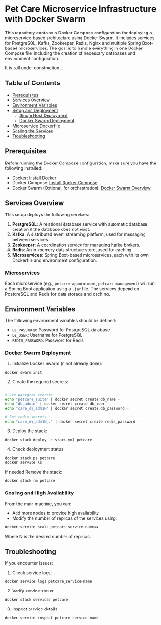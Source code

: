 # Pet Care Microservice Infrastructure with Docker Swarm

This repository contains a Docker Compose configuration for deploying a microservice-based architecture using Docker Swarm. It includes services for PostgreSQL, Kafka, Zookeeper, Redis, Nginx and multiple Spring Boot-based microservices. The goal is to handle everything in one Docker Compose file, including the creation of necessary databases and environment configuration.

It is still under construction...

## Table of Contents

- [Prerequisites](#prerequisites)
- [Services Overview](#services-overview)
- [Environment Variables](#environment-variables)
- [Setup and Deployment](#setup-and-deployment)
    - [Single Host Deployment](#single-host-deployment)
    - [Docker Swarm Deployment](#docker-swarm-deployment)
- [Microservice Dockerfile](#microservice-dockerfile)
- [Scaling the Services](#scaling-the-services)
- [Troubleshooting](#troubleshooting)

## Prerequisites

Before running the Docker Compose configuration, make sure you have the following installed:

- Docker: [Install Docker](https://docs.docker.com/get-docker/)
- Docker Compose: [Install Docker Compose](https://docs.docker.com/compose/install/)
- Docker Swarm (Optional, for orchestration): [Docker Swarm Overview](https://docs.docker.com/engine/swarm/)

## Services Overview

This setup deploys the following services:

1. **PostgreSQL**: A relational database service with automatic database creation if the database does not exist.
2. **Kafka**: A distributed event streaming platform, used for messaging between services.
3. **Zookeeper**: A coordination service for managing Kafka brokers.
4. **Redis**: An in-memory data structure store, used for caching.
5. **Microservices**: Spring Boot-based microservices, each with its own Dockerfile and environment configuration.

### Microservices

Each microservice (e.g., `petcare-appointment`, `petcare-management`) will run a Spring Boot application using a `.jar` file. The services depend on PostgreSQL and Redis for data storage and caching.

## Environment Variables

The following environment variables should be defined:

- `DB_PASSWORD`: Password for PostgreSQL database
- `DB_USER`: Username for PostgreSQL
- `REDIS_PASSWORD`: Password for Redis

### Docker Swarm Deployment

1. Initialize Docker Swarm (if not already done):
```bash
docker swarm init
```

2. Create the required secrets:
```bash

# Set postgres secrets
echo "petcare_suite" | docker secret create db_name -
echo "db_admin" | docker secret create db_user -
echo "care_db_adm1N" | docker secret create db_password -

# Set redis secrets
echo "care_db_adm1N_." | docker secret create redis_password -
```

3. Deploy the stack:
```bash
docker stack deploy -c stack.yml petcare
```

4. Check deployment status:
```bash
docker stack ps petcare
docker service ls
```

If needed Remove the stack:
```bash
docker stack rm petcare
```

### Scaling and High Availability

From the main machine, you can:
- Add more nodes to provide high availability
- Modify the number of replicas of the services using:
```bash
docker service scale petcare_service-name=N
```
Where N is the desired number of replicas.

## Troubleshooting

If you encounter issues:

1. Check service logs:
```bash
docker service logs petcare_service-name
```

2. Verify service status:
```bash
docker stack services petcare
```

3. Inspect service details:
```bash
docker service inspect petcare_service-name
```
